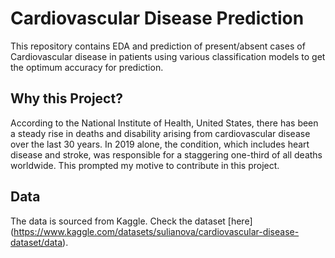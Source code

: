 # Cardiovascular Disease Prediction 

This repository contains EDA and prediction of present/absent cases of Cardiovascular disease in patients using various classification models to get the optimum accuracy for prediction.


## Why this Project?

According to the National Institute of Health, United States, there has been a steady rise in deaths and disability arising from cardiovascular disease over the last 30 years. In 2019 alone, the condition, which includes heart disease and stroke, was responsible for a staggering one-third of all deaths worldwide. This prompted my motive to contribute in this project.

## Data
The data is sourced from Kaggle. Check the dataset [here] (https://www.kaggle.com/datasets/sulianova/cardiovascular-disease-dataset/data).
